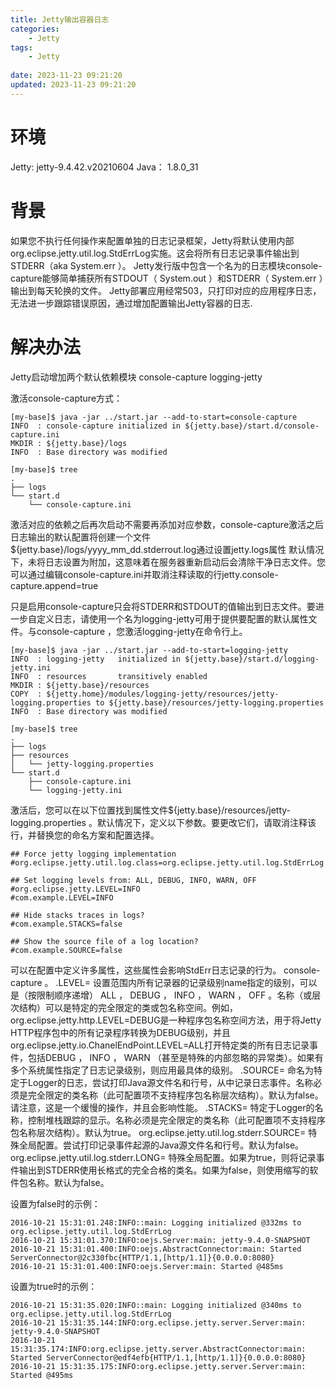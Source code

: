 ```yaml
---
title: Jetty输出容器日志
categories:
	- Jetty
tags: 
	- Jetty
	
date: 2023-11-23 09:21:20
updated: 2023-11-23 09:21:20
---
```

<!-- toc -->

# <span id="inline-blue">环境</span>
Jetty: jetty-9.4.42.v20210604
Java： 1.8.0_31
# <span id="inline-blue">背景</span>
如果您不执行任何操作来配置单独的日志记录框架，Jetty将默认使用内部org.eclipse.jetty.util.log.StdErrLog实施。这会将所有日志记录事件输出到STDERR（aka System.err ）。
Jetty发行版中包含一个名为的日志模块console-capture能够简单捕获所有STDOUT（ System.out ）和STDERR（ System.err ）输出到每天轮换的文件。
Jetty部署应用经常503，只打印对应的应用程序日志，无法进一步跟踪错误原因，通过增加配置输出Jetty容器的日志.
# <span id="inline-blue">解决办法</span>
Jetty启动增加两个默认依赖模块
console-capture
logging-jetty

激活console-capture方式：
```shell
[my-base]$ java -jar ../start.jar --add-to-start=console-capture
INFO  : console-capture initialized in ${jetty.base}/start.d/console-capture.ini
MKDIR : ${jetty.base}/logs
INFO  : Base directory was modified

[my-base]$ tree
.
├── logs
└── start.d
    └── console-capture.ini
```
激活对应的依赖之后再次启动不需要再添加对应参数，console-capture激活之后日志输出的默认配置将创建一个文件${jetty.base}/logs/yyyy_mm_dd.stderrout.log通过设置jetty.logs属性
默认情况下，未将日志设置为附加，这意味着在服务器重新启动后会清除干净日志文件。您可以通过编辑console-capture.ini并取消注释读取的行jetty.console-capture.append=true

只是启用console-capture只会将STDERR和STDOUT的值输出到日志文件。要进一步自定义日志，请使用一个名为logging-jetty可用于提供要配置的默认属性文件。与console-capture ，您激活logging-jetty在命令行上。
```shell
[my-base]$ java -jar ../start.jar --add-to-start=logging-jetty
INFO  : logging-jetty   initialized in ${jetty.base}/start.d/logging-jetty.ini
INFO  : resources       transitively enabled
MKDIR : ${jetty.base}/resources
COPY  : ${jetty.home}/modules/logging-jetty/resources/jetty-logging.properties to ${jetty.base}/resources/jetty-logging.properties
INFO  : Base directory was modified

[my-base]$ tree
.
├── logs
├── resources
│   └── jetty-logging.properties
└── start.d
    ├── console-capture.ini
    └── logging-jetty.ini
```
激活后，您可以在以下位置找到属性文件${jetty.base}/resources/jetty-logging.properties 。默认情况下，定义以下参数。要更改它们，请取消注释该行，并替换您的命名方案和配置选择。
```shell
## Force jetty logging implementation
#org.eclipse.jetty.util.log.class=org.eclipse.jetty.util.log.StdErrLog

## Set logging levels from: ALL, DEBUG, INFO, WARN, OFF
#org.eclipse.jetty.LEVEL=INFO
#com.example.LEVEL=INFO

## Hide stacks traces in logs?
#com.example.STACKS=false

## Show the source file of a log location?
#com.example.SOURCE=false
```

可以在配置中定义许多属性，这些属性会影响StdErr日志记录的行为。 console-capture 。
.LEVEL=
设置范围内所有记录器的记录级别name指定的级别，可以是（按限制顺序递增） ALL ， DEBUG ， INFO ， WARN ， OFF 。名称（或层次结构）可以是特定的完全限定的类或包名称空间。例如， org.eclipse.jetty.http.LEVEL=DEBUG是一种程序包名称空间方法，用于将Jetty HTTP程序包中的所有记录程序转换为DEBUG级别，并且org.eclipse.jetty.io.ChanelEndPoint.LEVEL=ALL打开特定类的所有日志记录事件，包括DEBUG ， INFO ， WARN （甚至是特殊的内部忽略的异常类）。如果有多个系统属性指定了日志记录级别，则应用最具体的级别。
.SOURCE=
命名为特定于Logger的日志，尝试打印Java源文件名和行号，从中记录日志事件。名称必须是完全限定的类名称（此可配置项不支持程序包名称层次结构）。默认为false。请注意，这是一个缓慢的操作，并且会影响性能。
.STACKS=
特定于Logger的名称，控制堆栈跟踪的显示。名称必须是完全限定的类名称（此可配置项不支持程序包名称层次结构）。默认为true。
org.eclipse.jetty.util.log.stderr.SOURCE=
特殊全局配置。尝试打印记录事件起源的Java源文件名和行号。默认为false。
org.eclipse.jetty.util.log.stderr.LONG=
特殊全局配置。如果为true，则将记录事件输出到STDERR使用长格式的完全合格的类名。如果为false，则使用缩写的软件包名称。默认为false。

设置为false时的示例：
```shell
2016-10-21 15:31:01.248:INFO::main: Logging initialized @332ms to org.eclipse.jetty.util.log.StdErrLog
2016-10-21 15:31:01.370:INFO:oejs.Server:main: jetty-9.4.0-SNAPSHOT
2016-10-21 15:31:01.400:INFO:oejs.AbstractConnector:main: Started ServerConnector@2c330fbc{HTTP/1.1,[http/1.1]}{0.0.0.0:8080}
2016-10-21 15:31:01.400:INFO:oejs.Server:main: Started @485ms
```

设置为true时的示例：
```shell
2016-10-21 15:31:35.020:INFO::main: Logging initialized @340ms to org.eclipse.jetty.util.log.StdErrLog
2016-10-21 15:31:35.144:INFO:org.eclipse.jetty.server.Server:main: jetty-9.4.0-SNAPSHOT
2016-10-21 15:31:35.174:INFO:org.eclipse.jetty.server.AbstractConnector:main: Started ServerConnector@edf4efb{HTTP/1.1,[http/1.1]}{0.0.0.0:8080}
2016-10-21 15:31:35.175:INFO:org.eclipse.jetty.server.Server:main: Started @495ms
```